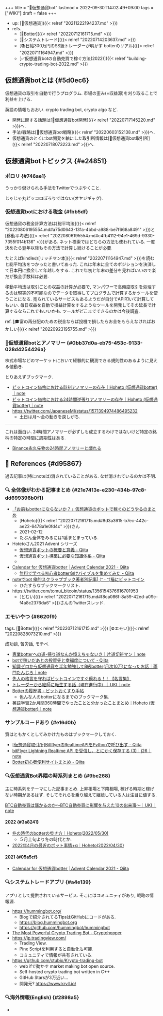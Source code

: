 +++
title = "📝仮想通貨bot"
lastmod = 2022-09-30T14:02:49+09:00
tags = ["WIKI"]
draft = false
+++

-   up: [📝仮想通貨]({{< relref "20211222194237.md" >}})
-   refs.
    -   [🔖Botter]({{< relref "20220712161715.md" >}})
    -   [📝システムトレード]({{< relref "20220714203637.md" >}})
    -   [📚日給300万円のSS級トレーダーが明かす botterのリアル]({{< relref "20220711164947.md" >}})
    -   [✅仮想通貨botの自動売買で稼ぐ方法(2022)]({{< relref "building-crypto-trading-bot-2022.md" >}})


## 仮想通貨botとは {#5d0ec6}

仮想通貨の取引を自動で行うプログラム. 市場の歪み(=収益源)を刈り取ることで利益を上げる.

英語の情報もおおい. crypto trading bot, crypto algo など.

-   開発に関する話題は[📝仮想通貨bot開発]({{< relref "20220717145220.md" >}})へ.
-   手法/戦略は[📝仮想通貨bot戦略]({{< relref "20220603152138.md" >}})へ.
-   仮想通貨のとくにbot開発を軸にした取引所情報は[📝仮想通貨bot取引所]({{< relref "20220718073223.md" >}})へ.


## 仮想通貨botトピックス {#e24851}


### ポロリ {#746ae1}

うっかり儲けられる手法をTwitterでつぶやくこと.

じゃじゃ丸ピッコロぽろりではない(オヤジギャグ).


### 仮想通貨botにおける税金 {#fbb5df}

仮想通貨の税金計算方法は[総平均法]({{< relref "20220806195554.md#a75d0643-131a-4bbd-a988-be7f668a8491" >}})と[移動平均法]({{< relref "20220806195554.md#c4fb4112-94e1-469d-9330-7355f014b136" >}})がある. ネット検索ではどちらの方法も使われている. 一度決めたら翌年以降もその方法で計算し続けることが必要.

たとえばkindleの[リッチマン本]({{< relref "20220711164947.md" >}})を読むと総平均法をつかったと書いてあった. これは年末に全てのポジションを決済して日本円に換金して年越しをする. これで年初と年末の差分を見ればいいので楽だが換金手数料は必要.

移動平均法は取引ごとの収益の計算が必要で, マンパワーで高頻度取引を処理するのは現実的不可能なのでデータを取得してプログラムで計算するかツールを使うことになる. 売られているサービスもあるようだが自分でAPI叩いて計算してもいい. 毎日収益を自動で損益計算をするようなツールを開発してその延長で計算するならこれでもいいかも. ツールがどこまでできるのかは今後調査.

ref. [🎓富の再分配のための税金ならば投機で損したらお金をもらえなければおかしい]({{< relref "20220923195755.md" >}})


### 📍仮想通貨botとアノマリー {#0bb37d0a-eb75-453c-9133-028d4254426a}

株式市場などのマーケットにおいて経験的に観測できる規則性のあるように見える値動き.

とりあえずブックマーク.

-   [ビットコイン価格における時刻アノマリーの存在｜Hoheto (仮想通貨botter)｜note](https://note.com/hht/n/nc0caf98477db)
-   [ビットコイン価格における24時間逆張りアノマリーの存在｜Hoheto (仮想通貨botter)｜note](https://note.com/hht/n/nea09d366be7c)
-   <https://twitter.com/JapaneseMl/status/1571394974486495232>
    -   土日は月～金の動きを戻しがち.

---

これは面白い. 24時間アノマリーが必ずしも成立するわけではないけど特定の銘柄の特定の時間に周期性はある.

-   [Binance永久先物の24時間アノマリーと戯れる](https://zenn.dev/wannabebotter/articles/d9f430d5ff1187)


## <span class="org-todo todo _">🔗</span> References {#d95867}

過去記事は(特にnoteは)消されていることがある. なぜ消されているのかは不明.


### <span class="org-todo todo _">🔍</span> 全体像がわかる記事まとめ {#21e7413e-e230-434b-97c8-dd699396b0f1}

-   [「お前もbotterにならないか？」仮想通貨のボットで稼ぐのどうやるのまとめ](https://note.com/hht/n/n61e6ecefd059)
    -   [Hoheto]({{< relref "20220712161715.md#8d3a3615-b7ec-442c-ae22-6478a1e0fd4c" >}})さん
    -   2021-02-12
    -   たぶん全体をみるには1番まとまっている.
-   Hotetoさん2021 Advent シリーズ
    -   [仮想通貨ボットの概要と意義 - Qiita](https://qiita.com/hoheto/items/7dd1a13e0c42dd3e2a0c)
    -   [仮想通貨ボット構築に必要な知識体系 - Qiita](https://qiita.com/hoheto/items/299b7eef1dbb8155966f)
    -
-   [Calendar for 仮想通貨botter | Advent Calendar 2021 - Qiita](https://qiita.com/advent-calendar/2021/botter)
    -   [無料で学べる初心者botter向けバイブルを集めてみた - Qiita](https://qiita.com/hesoponyo/items/947414c36398c7237cbd)
-   [noteでbot 俺的スクラップブック著者別記事| (`^・^`)猫にビットコイン](https://tokyo559.com/post-6286/)
    -   ひたすらなブックマークリスト.
-   <https://twitter.com/tomui_bitcoin/status/1356154376616701953>
    -   [とむい]({{< relref "20220712161715.md#f8ca086f-8a59-42ed-a09c-f4a8c2376da6" >}})さんのTwitterスレッド.


### エモいやつ {#6620f9}

tags. [🔖Botter]({{< relref "20220712161715.md" >}}) [⚙エモい]({{< relref "20220828073210.md" >}})

成功談, 苦労話, モチベ.

-   [専業botterへの道-帰り道なんか憶えちゃないさ｜片道切符マン｜note](https://note.com/_and_go/n/nca8792c6910d)
-   [botで稼いだあとの投資先と幸福度について - Qiita](https://qiita.com/Snufkin0866/items/843685cb98a84ee89f1e)
-   [知識ゼロから仮想通貨を半年勉強してB級botter(月次10万)になったお話｜雨門たんじろ｜note](https://note.com/amadotanzirou/n/n7ecc02945785)
-   [先人の格言を守ればビットコインですぐ億れる！！【名言集】](https://tokyo559.com/page-3484/)
-   [トレーダーから絵師に転生する話（現在進行中）｜UKI｜note](https://note.com/uki_profit/n/n22a488a441ee)
-   [Botterの履歴書 - ビットおくすり手帖](https://blog.goo.ne.jp/btc/e/2fb3f615769aa9a54103e573b1c5ce80?)
    -   色んな人のbotterになるまでのブックマーク集.
-   [英語学習2か月間360時間でやったことと分かったことまとめ｜Hoheto (仮想通貨botter)｜note](https://note.com/hht/n/n8f77fef2a9b4)


### サンプルコードあり {#e16d0b}

質はともかくとしてみかけたものはブックマークしておく.

-   [[仮想通貨取引所]BitlflyerのRealtimeAPIをPythonで呼び出す - Qiita](https://qiita.com/Avocado/items/55a0dd6aed0d2bbf7b94)
-   [bitFlyer Lightning Realtime API を受信し、とにかく保存する (3)｜j26｜note](https://note.com/j26/n/n1ea0abb8b2c3)
-   [Botter初心者便利サイトまとめ - Qiita](https://qiita.com/OSAer/items/ef11072ced905eefe0bb)


### 🔍仮想通貨Bot界隈の時系列まとめ {#9be268}

主に時系列をテーマにした記事まとめ. 上昇相場と下降相場, 稼げる時期と稼げない時期があるはず. そしてそれらを乗り越えて継続している人は注目に値する.

[BTC自動売買は儲かるのか～BTC自動売買に影響を与えた10の出来事～｜UKI｜note](https://note.com/uki_profit/n/nd9561a9d31f7)


#### 2022 {#3a8241}

-   [冬の時代のbotterの歩き方｜Hoheto(2022/05/30)](https://note.com/hht/n/n8f4afa2ec02a)
    -   ５月上旬より冬の時代とか.
-   [2022年4月の最近のボット事情+α｜Hoheto(2022/04/30)](https://note.com/hht/n/n12944d9c9367)


#### 2021 {#05a5cf}

-   [Calendar for 仮想通貨botter | Advent Calendar 2021 - Qiita](https://qiita.com/advent-calendar/2021/botter)


### 🔍システムトレードアプリ {#a4e139}

アプリとして提供されているサービス. そこにはコミュニティがあり, 戦略の情報源.

-   <https://hummingbot.org/>
    -   Blogで紹介されてるTipsはGitHubにコードがある.
    -   <https://blog.hummingbot.org>
    -   <https://github.com/hummingbot/hummingbot>
-   [The Most Powerful Crypto Trading Bot - Cryptohopper](https://www.cryptohopper.com/)
-   <https://jp.tradingview.com/>
    -   Trading View.
    -   Pine Scriptを利用すると自動化も可能.
    -   コミュニティで情報が共有されている.
-   <https://github.com/ctubio/Krypto-trading-bot>
    -   web ifで動かす market making bot open source.
    -   Self-hosted crypto trading bot written in C++
    -   GitHub Starsが3万近い...
    -   開発元? <https://www.kryll.io/>


### 🔍海外情報(English) {#2898a5}

-
